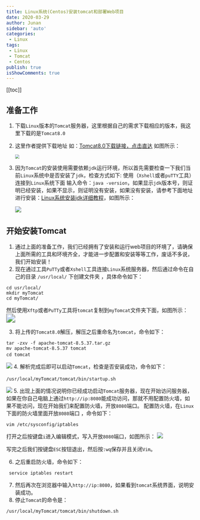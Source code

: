```yaml
---
title: Linux系统(Centos)安装tomcat和部署Web项目
date: 2020-03-29
author: Junan
sidebar: 'auto'
categories:
 - Linux
tags:
 - Linux
 - Tomcat
 - Centos
publish: true
isShowComments: true
---
```


[[toc]]

## 准备工作
1. 下载`Linux`版本的`Tomcat`服务器，这里根据自己的需求下载相应的版本，我这里下载的是`Tomcat8.0`

2. 这里作者提供下载地址 如：[Tomcat8.0下载链接，点击直达](http://tomcat.apache.org/download-80.cgi)
   如图所示：
   
   <img src="https://gitee.com/taojunnan/blog-resources/raw/master/static/20200330194704.png" style="zoom: 67%;" />
   
3. 因为`Tomcat`的安装使用需要依赖`jdk`运行环境，所以首先需要检查一下我们当前`Linux`系统中是否安装了`jdk`，检查方式如下:
   使用（`Xshell`或者`puTTY`工具）连接到`Linux`系统下面
   输入命令：`java -version`，如果显示`jdk`版本号，则证明已经安装，如果不显示，则证明没有安装，如果没有安装，请参考下面地址进行安装：[Linux系统安装jdk详细教程](./032801.md)，如图所示：

   ![](https://gitee.com/taojunnan/blog-resources/raw/master/static/20200330194842.png)　

## 开始安装Tomcat

1. 通过上面的准备工作，我们已经拥有了安装和运行web项目的环境了，请确保上面所需的工具和环境齐全，才能进一步配置和安装等等工作，废话不多说，我们开始安装！
2. 现在通过工具`PuTTy`或者`Xshell`工具连接`Linux`系统服务器，然后通过命令在自己的目录 `/usr/local/` 下创建文件夹 ，具体命令如下：
```
cd usr/local/ 
mkdir myTomcat 
cd myTomcat/
```
然后使用`Xftp`或者`PuTTy`工具将`tomcat`复制到`myTomcat`文件夹下面，如图所示：
<img src="https://gitee.com/taojunnan/blog-resources/raw/master/static/20200330195144.png" style="zoom:150%;" />

3. 将上传的`Tomcat8.0`解压，解压之后重命名为`tomcat`，命令如下：
```
tar -zxv -f apache-tomcat-8.5.37.tar.gz
mv apache-tomcat-8.5.37 tomcat
cd tomcat　
```
![](https://gitee.com/taojunnan/blog-resources/raw/master/static/20200330195319.png) 
4. 解析完成后即可以启动`Tomcat`，检查是否安装成功，命令如下：
```
/usr/local/myTomcat/tomcat/bin/startup.sh　
```
![](https://gitee.com/taojunnan/blog-resources/raw/master/static/20200330195354.png)
5. 出现上面的情况说明你已经成功启动`Tomcat`服务器，现在开始访问服务器，如果在你自己电脑上通过`http://ip:8080`能成功访问，那就不用配置防火墙，如果不能访问，现在开始我们来配置防火墙，开放`8080`端口。
配置防火墙，在`Linux`下面的防火墙里面开放`8080`端口 ，命令如下：
```
vim /etc/sysconfig/iptables
```
打开之后按键盘`i`进入编辑模式，写入开放`8080`端口，如图所示：
![](https://gitee.com/taojunnan/blog-resources/raw/master/static/20200330195617.png)　

写完之后我们按键盘`ESC`按钮退出，然后按`:wq`保存并且关闭`Vim`。



6. 之后重启防火墙，命令如下：
```
 service iptables restart 
```
7. 然后再次在浏览器中输入`http://ip:8080`，如果看到`tomcat`系统界面，说明安装成功。
8. 停止`Tomcat`的命令是：
```
/usr/local/myTomcat/tomcat/bin/shutdown.sh
```